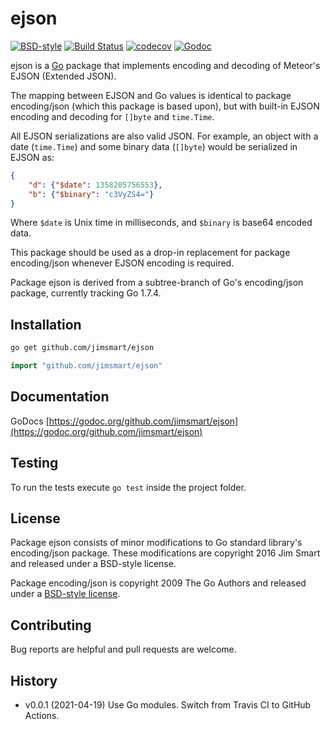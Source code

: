 # ejson

[![BSD-style](https://img.shields.io/badge/license-BSD--style-blue.svg?style=flat)](LICENSE)
[![Build Status](https://github.com/jimsmart/ejson/actions/workflows/main.yml/badge.svg?branch=master)](https://github.com/jimsmart/ejson/actions/workflows/main.yml)
[![codecov](https://codecov.io/gh/jimsmart/ejson/branch/master/graph/badge.svg)](https://codecov.io/gh/jimsmart/ejson)
[![Godoc](https://img.shields.io/badge/godoc-reference-blue.svg?style=flat)](https://godoc.org/github.com/jimsmart/ejson)

ejson is a [Go](https://golang.org) package that implements encoding and decoding of Meteor's EJSON (Extended JSON).

The mapping between EJSON and Go values is identical to package encoding/json (which this package is based upon), but with built-in EJSON encoding and decoding for `[]byte` and `time.Time`.

All EJSON serializations are also valid JSON. For example, an object with a date (`time.Time`) and some binary data (`[]byte`) would be serialized in EJSON as:

```json
{
    "d": {"$date": 1358205756553},
    "b": {"$binary": "c3VyZS4="}
}
```

Where `$date` is Unix time in milliseconds, and `$binary` is base64 encoded data.

This package should be used as a drop-in replacement for package encoding/json whenever EJSON encoding is required.

Package ejson is derived from a subtree-branch of Go's encoding/json package, currently tracking Go 1.7.4.

## Installation

```bash
go get github.com/jimsmart/ejson
```

```go
import "github.com/jimsmart/ejson"
```

## Documentation

GoDocs [https://godoc.org/github.com/jimsmart/ejson](https://godoc.org/github.com/jimsmart/ejson)

## Testing

To run the tests execute `go test` inside the project folder.

## License

Package ejson consists of minor modifications to Go standard library's encoding/json package. These modifications are copyright 2016 Jim Smart and released under a BSD-style license.

Package encoding/json is copyright 2009 The Go Authors and released under a [BSD-style license](LICENSE).

## Contributing

Bug reports are helpful and pull requests are welcome.

## History

- v0.0.1 (2021-04-19) Use Go modules. Switch from Travis CI to GitHub Actions.
